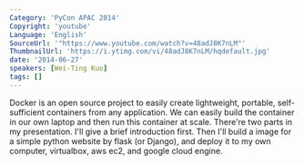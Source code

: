 ```yaml
---
Category: 'PyCon APAC 2014'
Copyright: 'youtube'
Language: 'English'
SourceUrl: '"https://www.youtube.com/watch?v=48adJ8K7nLM"'
ThumbnailUrl: 'https://i.ytimg.com/vi/48adJ8K7nLM/hqdefault.jpg'
date: '2014-06-27'
speakers: [Wei-Ting Kuo]
tags: []
---
```

Docker is an open source project to easily create lightweight, portable, self-sufficient containers from any application. We can easily build the container in our own laptop and then run this container at scale. There're two parts in my presentation. I'll give a brief introduction first. Then I'll build a image for a simple python website by flask (or Django), and deploy it to my own computer, virtualbox, aws ec2, and google cloud engine.